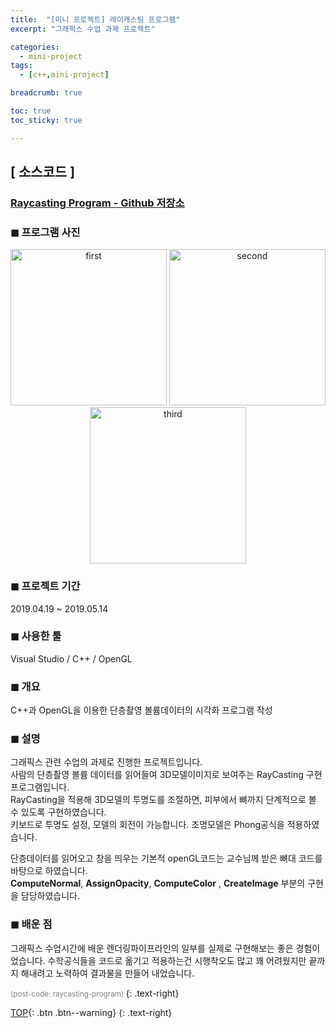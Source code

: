 ```yaml
---
title:  "[미니 프로젝트] 레이캐스팅 프로그램"
excerpt: "그래픽스 수업 과제 프로젝트"

categories:
  - mini-project 
tags:
  - [c++,mini-project]

breadcrumb: true

toc: true
toc_sticky: true

---
```



## [ 소스코드 ]
    
<h3><a href = "https://github.com/Squidward79/RayCasting_program/blob/master/RayCast.cpp"> Raycasting Program - Github 저장소 </a></h3>

### ◼ 프로그램 사진

<p align="center">
	<img src="https://user-images.githubusercontent.com/45874696/67154388-9bd93e00-f336-11e9-980f-8054df29ede0.png" alt="first" width="250"/>
  <img src="https://user-images.githubusercontent.com/45874696/67154374-3a18d400-f336-11e9-8ba8-f8bfafba780c.png" alt="second" width="250"/>
  <img src="https://user-images.githubusercontent.com/45874696/67154377-50269480-f336-11e9-91c2-0dad29a50bc0.png" alt="third" width="250"/>

</p>

### ◼ 프로젝트 기간 
2019.04.19 ~ 2019.05.14 

### ◼ 사용한 툴
  Visual Studio / C++ / OpenGL
  
### ◼ 개요 
  C++과 OpenGL을 이용한 단층촬영 볼륨데이터의 시각화 프로그램 작성
  
### ◼ 설명

그래픽스 관련 수업의 과제로 진행한 프로젝트입니다.  
사람의 단층촬영 볼륨 데이터를 읽어들여 3D모델이미지로 보여주는 RayCasting 구현 프로그램입니다.  
RayCasting을 적용해 3D모델의 투명도를 조절하면, 피부에서 뼈까지 단계적으로 볼 수 있도록 구현하였습니다.  
키보드로 투명도 설정, 모델의 회전이 가능합니다. 조명모델은 Phong공식을 적용하였습니다.

단층데이터를 읽어오고 창을 띄우는 기본적 openGL코드는 교수님께 받은 뼈대 코드를 바탕으로 하였습니다.  
**ComputeNormal**, 	**AssignOpacity**, **ComputeColor** , **CreateImage** 부분의 구현을 담당하였습니다.

### ◼ 배운 점
그래픽스 수업시간에 배운 렌더링파이프라인의 일부를 실제로 구현해보는 좋은 경험이었습니다.
수학공식들을 코드로 옮기고 적용하는건 시행착오도 많고 꽤 어려웠지만 끝까지 해내려고 노력하여 결과물을 만들어 내었습니다.

<small style ="color:gray;">(post-code: raycasting-program) </small> 
 {: .text-right}

[TOP](#){: .btn .btn--warning} 
{: .text-right}